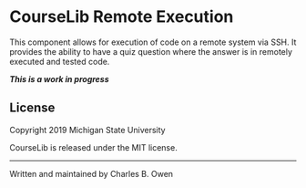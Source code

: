 # CourseLib Remote Execution

This component allows for execution of code on a remote
system via SSH. It provides the ability to have a quiz 
question where the answer is in remotely executed and tested
code.

***This is a work in progress***


## License

Copyright 2019 Michigan State University

CourseLib is released under the MIT license.

* * *

Written and maintained by Charles B. Owen

